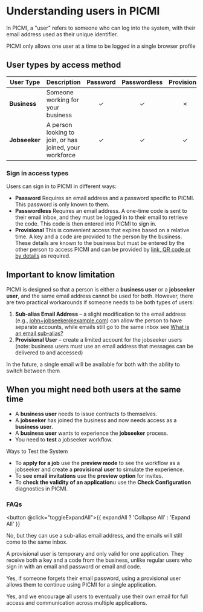 # Understanding users in PICMI

In PICMI, a "user" refers to someone who can log into the system, with their email address used as their unique
identifier.

<prompt>

PICMI only allows one user at a time to be logged in a single browser profile

</prompt>

## User types by access method

| **User Type** | **Description**                                         | **Password** | **Passwordless** | **Provisional** |
|---------------|---------------------------------------------------------|:------------:|:----------------:|:---------------:|
| **Business**  | Someone working for your business                       |      ✓       |        ✓         |        ✗        |
| **Jobseeker** | A person looking to join, or has joined, your workforce |      ✓       |        ✓         |        ✓        |

<box>

### Sign in access types

Users can sign in to PICMI in different ways:

- **Password** Requires an email address and a password specific to PICMI. This password is only known to them.
- **Passwordless** Requires an email address. A one-time code is sent to their email inbox, and they must be logged in
  to their email to retrieve the code. This code is then entered into PICMI to sign in.
- **Provisional** This is convenient access that expires based on a relative time. A
  key and a code are provided to the person by the business. These details are known to the business but must be
  entered by the other person to access PICMI and can be provided
  by [link, QR code or by details](provisional-user.md#type-of-access) as required.

</box>

## Important to know limitation

PICMI is designed so that a person is either a **business user** or a **jobseeker user**, and the same email address
cannot be used for both. However, there are two practical workarounds if someone needs to be both types of users:

1. **Sub-alias Email Address** – a slight modification to the email address (e.g., john+jobseeker@example.com) can allow
   the person to have separate accounts, while emails still go to the same inbox
   see [What is an email sub-alias?](../faqs#emails)
2. **Provisional User** – create a limited account for the jobseeker users (note: business users must use an email
   address that messages can be delivered to and accessed)

<prompt>

In the future, a single email will be available for both with the ability to switch between them

</prompt>

<box>

## When you might need both users at the same time

- A **business user** needs to issue contracts to themselves.
- A **jobseeker** has joined the business and now needs access as a **business user**.
- A **business user** wants to experience the **jobseeker** process.
- You need to **test** a jobseeker workflow.

<prompt>

Ways to Test the System

- To **apply for a job** use the **preview mode** to see the workflow as a jobseeker and create a **provisional user**
  to simulate the experience.
- To **see email invitations** use the **preview option** for invites.
- To **check the validity of an application**u use the **Check Configuration** diagnostics in PICMI.

</prompt>

</box>

### FAQs

<button @click="toggleExpandAll">{{ expandAll ? 'Collapse All' : 'Expand All' }}</button>

<faq question="Can a business user also apply for jobs using the same email address?" :expandAll="expandAll">

No, but they can use a sub-alias email address, and the emails will still come to the same inbox.

</faq>


<faq question="What’s the difference between a user with an email and one with provisional access?" :expandAll="expandAll">

A provisional user is temporary and only valid for one application. They receive both a key and a code from the
business, unlike regular users who sign in with an email and password or email and code.

</faq>

<faq question="Can I turn someone with an email login into a provisional user?" :expandAll="expandAll">

Yes, if someone forgets their email password, using a provisional user allows them to continue using PICMI for a single
application.

</faq>


<faq question="Can I switch a provisional user to an email-based login?" :expandAll="expandAll">

Yes, and we encourage all users to eventually use their own email for full access and communication across multiple
applications.


</faq>

<script setup lang="ts">import {ref} from 'vue';

const expandAll = ref(false);

const toggleExpandAll = () => {
  expandAll.value = !expandAll.value;
}
</script>
